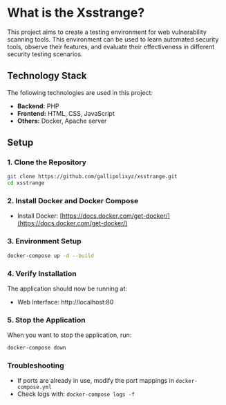 # What is the Xsstrange?

This project aims to create a testing environment for web vulnerability scanning tools. This environment can be used to learn automated security tools, observe their features, and evaluate their effectiveness in different security testing scenarios.

## Technology Stack

The following technologies are used in this project:
- **Backend:** PHP
- **Frontend:** HTML, CSS, JavaScript
- **Others:** Docker, Apache server

## Setup

### 1. Clone the Repository
```bash
git clone https://github.com/gallipolixyz/xsstrange.git
cd xsstrange
```

### 2. Install Docker and Docker Compose
- Install Docker: [https://docs.docker.com/get-docker/](https://docs.docker.com/get-docker/)


### 3. Environment Setup
```bash
docker-compose up -d --build
```

### 4. Verify Installation
The application should now be running at:
- Web Interface: http://localhost:80

### 5. Stop the Application
When you want to stop the application, run:
```bash
docker-compose down
```

### Troubleshooting
- If ports are already in use, modify the port mappings in `docker-compose.yml`
- Check logs with: `docker-compose logs -f`


